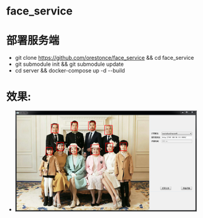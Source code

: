# face_service
# 部署服务端
  * git clone https://github.com/orestonce/face_service && cd face_service 
  * git submodule init && git submodule update 
  * cd server && docker-compose up -d --build
# 效果:
* ![5点识别](images/example-after.png)
